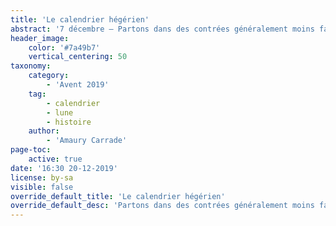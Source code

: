 ```yaml
---
title: 'Le calendrier hégérien'
abstract: '7 décembre — Partons dans des contrées généralement moins familières : comment fonctionne le calendrier hégérien, i.e. musulman ?'
header_image:
    color: '#7a49b7'
    vertical_centering: 50
taxonomy:
    category:
        - 'Avent 2019'
    tag:
        - calendrier
        - lune
        - histoire
    author:
        - 'Amaury Carrade'
page-toc:
    active: true
date: '16:30 20-12-2019'
license: by-sa
visible: false
override_default_title: 'Le calendrier hégérien'
override_default_desc: 'Partons dans des contrées généralement moins familières : comment fonctionne le calendrier hégérien, i.e. musulman ?'
---
```


